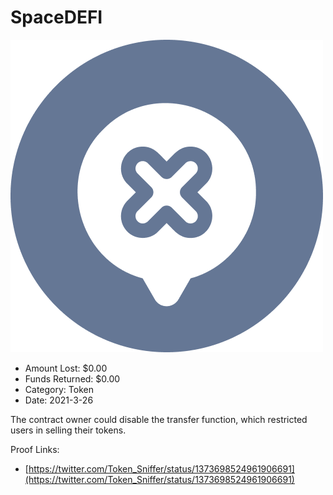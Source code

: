 # SpaceDEFI
![SpaceDEFI](/rektimages/SpaceDEFI.png)
- Amount Lost: $0.00
- Funds Returned: $0.00
- Category: Token
- Date: 2021-3-26

The contract owner could disable the transfer function, which restricted users in selling their tokens.


Proof Links:
- [https://twitter.com/Token_Sniffer/status/1373698524961906691](https://twitter.com/Token_Sniffer/status/1373698524961906691)


